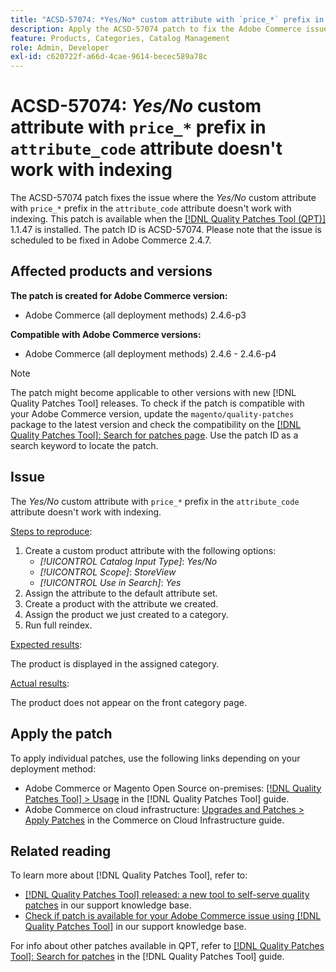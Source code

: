 ```yaml
---
title: "ACSD-57074: *Yes/No* custom attribute with `price_*` prefix in `attribute_code` attribute doesn't work with indexing"
description: Apply the ACSD-57074 patch to fix the Adobe Commerce issue where the *Yes/No* custom attribute with `price_*` prefix in the `attribute_code` attribute doesn't work with indexing.
feature: Products, Categories, Catalog Management
role: Admin, Developer
exl-id: c620722f-a66d-4cae-9614-becec589a78c
---
```

# ACSD-57074: *Yes/No* custom attribute with `price_*` prefix in `attribute_code` attribute doesn't work with indexing

The ACSD-57074 patch fixes the issue where the *Yes/No* custom attribute with `price_*` prefix in the `attribute_code` attribute doesn't work with indexing. This patch is available when the [[!DNL Quality Patches Tool (QPT)]](/help/announcements/adobe-commerce-announcements/magento-quality-patches-released-new-tool-to-self-serve-quality-patches.md) 1.1.47 is installed. The patch ID is ACSD-57074. Please note that the issue is scheduled to be fixed in Adobe Commerce 2.4.7.

## Affected products and versions

**The patch is created for Adobe Commerce version:**

* Adobe Commerce (all deployment methods) 2.4.6-p3

**Compatible with Adobe Commerce versions:**

* Adobe Commerce (all deployment methods) 2.4.6 - 2.4.6-p4

>[!NOTE]
>
>The patch might become applicable to other versions with new [!DNL Quality Patches Tool] releases. To check if the patch is compatible with your Adobe Commerce version, update the `magento/quality-patches` package to the latest version and check the compatibility on the [[!DNL Quality Patches Tool]: Search for patches page](https://experienceleague.adobe.com/tools/commerce-quality-patches/index.html). Use the patch ID as a search keyword to locate the patch.

## Issue

The *Yes/No* custom attribute with `price_*` prefix in the `attribute_code` attribute doesn't work with indexing.

<u>Steps to reproduce</u>:

1. Create a custom product attribute with the following options:
    * *[!UICONTROL Catalog Input Type]*: *Yes/No*
    * *[!UICONTROL Scope]*: *StoreView*
    * *[!UICONTROL Use in Search]*: *Yes*
1. Assign the attribute to the default attribute set.
1. Create a product with the attribute we created.
1. Assign the product we just created to a category.
1. Run full reindex.

<u>Expected results</u>:

The product is displayed in the assigned category.

<u>Actual results</u>:

The product does not appear on the front category page.

## Apply the patch

To apply individual patches, use the following links depending on your deployment method:

* Adobe Commerce or Magento Open Source on-premises: [[!DNL Quality Patches Tool] > Usage](https://experienceleague.adobe.com/docs/commerce-operations/tools/quality-patches-tool/usage.html) in the [!DNL Quality Patches Tool] guide.
* Adobe Commerce on cloud infrastructure: [Upgrades and Patches > Apply Patches](https://experienceleague.adobe.com/docs/commerce-cloud-service/user-guide/develop/upgrade/apply-patches.html) in the Commerce on Cloud Infrastructure guide.

## Related reading

To learn more about [!DNL Quality Patches Tool], refer to:

* [[!DNL Quality Patches Tool] released: a new tool to self-serve quality patches](/help/announcements/adobe-commerce-announcements/magento-quality-patches-released-new-tool-to-self-serve-quality-patches.md) in our support knowledge base.
* [Check if patch is available for your Adobe Commerce issue using [!DNL Quality Patches Tool]](/help/support-tools/patches-available-in-qpt-tool/check-patch-for-magento-issue-with-magento-quality-patches.md) in our support knowledge base.

For info about other patches available in QPT, refer to [[!DNL Quality Patches Tool]: Search for patches](https://experienceleague.adobe.com/tools/commerce-quality-patches/index.html) in the [!DNL Quality Patches Tool] guide.
